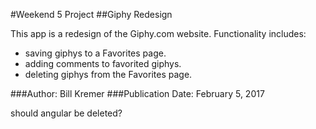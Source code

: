 #Weekend 5 Project
##Giphy Redesign

This app is a redesign of the Giphy.com website.  Functionality includes:
* saving giphys to a Favorites page.
* adding comments to favorited giphys.
* deleting giphys from the Favorites page.

###Author: Bill Kremer
###Publication Date: February 5, 2017


should angular be deleted?
